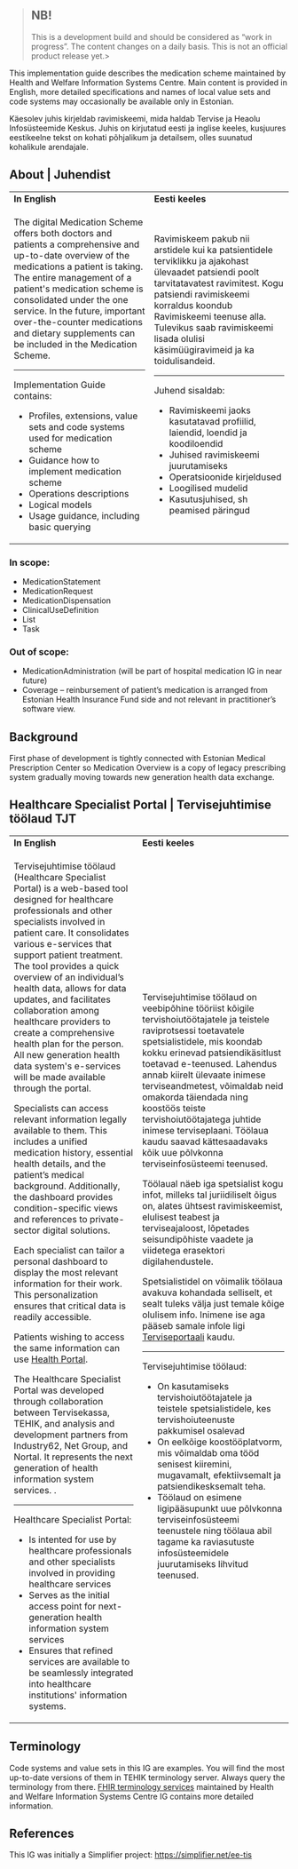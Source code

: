 >## NB! 
>
>This is a development build and should be considered as “work in progress”. The content changes on a daily basis. This is not an official product release yet.>

This implementation guide describes the medication scheme maintained by Health and Welfare Information Systems Centre. Main content is provided in English, more detailed specifications and names of local value sets and code systems may occasionally be available only in Estonian.

Käesolev juhis kirjeldab ravimiskeemi, mida haldab Tervise ja Heaolu Infosüsteemide Keskus. Juhis on kirjutatud eesti ja inglise keeles, kusjuures eestikeelne tekst on kohati põhjalikum ja detailsem, olles suunatud kohalikule arendajale.

## About | Juhendist


  <table border="0">
  <tr><td><b>In English</b></td><td><b>Eesti keeles</b></td></tr>
  <tr>
  <td>
<p>The digital Medication Scheme offers both doctors and patients a comprehensive and up-to-date overview of the medications a patient is taking. The entire management of a patient's medication scheme is consolidated under the one service. In the future, important over-the-counter medications and dietary supplements can be included in the Medication Scheme. </p>
<hr>
<p>Implementation Guide contains:</p>
<ul>
  <li>Profiles, extensions, value sets and code systems used for medication scheme</li>
  <li>Guidance how to implement medication scheme</li>
  <li>Operations descriptions</li>
  <li>Logical models</li>
  <li>Usage guidance, including basic querying</li>
</ul>
<p></p>
</td>
<td>
<p>Ravimiskeem pakub nii arstidele kui ka patsientidele terviklikku ja ajakohast ülevaadet patsiendi poolt tarvitatavatest ravimitest. Kogu patsiendi ravimiskeemi korraldus koondub Ravimiskeemi teenuse alla. Tulevikus saab ravimiskeemi lisada olulisi käsimüügiravimeid ja ka toidulisandeid.  </p>
<hr>
<p>Juhend sisaldab:</p>
<ul>
  <li>Ravimiskeemi jaoks kasutatavad profiilid, laiendid, loendid ja koodiloendid</li>
  <li>Juhised ravimiskeemi juurutamiseks</li>
  <li>Operatsioonide kirjeldused</li>
  <li>Loogilised mudelid</li>
  <li>Kasutusjuhised, sh peamised päringud</li>
</ul>
</td>
</tr></table>

### In scope:

-	MedicationStatement
-	MedicationRequest
-	MedicationDispensation
-   ClinicalUseDefinition
-   List
-   Task

### Out of scope:

-	MedicationAdministration (will be part of hospital medication IG in near future)
-	Coverage – reinbursement of patient’s medication is arranged from Estonian Health Insurance Fund side and not relevant in practitioner’s software view.

## Background

First phase of development is tightly connected with Estonian Medical Prescription Center so Medication Overview is a copy of legacy prescribing system gradually moving towards new generation health data exchange.

## Healthcare Specialist Portal | Tervisejuhtimise töölaud TJT


  <table border="0">
  <tr><td><b>In English</b></td><td><b>Eesti keeles</b></td></tr>
  <tr>
  <td>
<p>Tervisejuhtimise töölaud (Healthcare Specialist Portal) is a web-based tool designed for healthcare professionals and other specialists involved in patient care. It consolidates various e-services that support patient treatment. The tool provides a quick overview of an individual’s health data, allows for data updates, and facilitates collaboration among healthcare providers to create a comprehensive health plan for the person. All new generation health data system's e-services will be made available through the portal.

Specialists can access relevant information legally available to them. This includes a unified medication history, essential health details, and the patient’s medical background. Additionally, the dashboard provides condition-specific views and references to private-sector digital solutions.

Each specialist can tailor a personal dashboard to display the most relevant information for their work. This personalization ensures that critical data is readily accessible.

Patients wishing to access the same information can use [Health Portal](https://www.terviseportaal.ee/en/).

The Healthcare Specialist Portal was developed through collaboration between Tervisekassa, TEHIK, and analysis and development partners from Industry62, Net Group, and Nortal. It represents the next generation of health information system services. .</p>
<hr>
<p>Healthcare Specialist Portal:</p>
<ul>
  <li>Is intented for use by healthcare professionals and other specialists involved in providing healthcare services</li>
  <li>Serves as the initial access point for next-generation health information system services</li>
  <li>Ensures that refined services are available to be seamlessly integrated into healthcare institutions' information systems.</li>
</ul>
<p></p>
</td>
<td>
<p>Tervisejuhtimise töölaud on veebipõhine tööriist kõigile tervishoiutöötajatele ja teistele raviprotsessi toetavatele spetsialistidele, mis koondab kokku erinevad patsiendikäsitlust toetavad e-teenused. Lahendus annab kiirelt ülevaate inimese terviseandmetest, võimaldab neid omakorda täiendada ning koostöös teiste tervishoiutöötajatega juhtide inimese terviseplaani. Töölaua kaudu saavad kättesaadavaks kõik uue põlvkonna terviseinfosüsteemi teenused.

Töölaual näeb iga spetsialist kogu infot, milleks tal juriidiliselt õigus on, alates ühtsest ravimiskeemist, elulisest teabest ja terviseajaloost, lõpetades seisundipõhiste vaadete ja viidetega erasektori digilahendustele.

Spetsialistidel on võimalik töölaua avakuva kohandada selliselt, et sealt tuleks välja just temale kõige olulisem info. Inimene ise aga pääseb samale infole ligi [Terviseportaali](https://www.terviseportaal.ee/) kaudu. </p>
<hr>
<p>Tervisejuhtimise töölaud:</p>
<ul>
  <li>On kasutamiseks tervishoiutöötajatele ja teistele spetsialistidele, kes tervishoiuteenuste pakkumisel osalevad</li>
  <li>On eelkõige koostööplatvorm, mis võimaldab oma tööd senisest kiiremini, mugavamalt, efektiivsemalt ja patsiendikesksemalt teha.</li>
  <li>Töölaud on esimene ligipääsupunkt uue põlvkonna terviseinfosüsteemi teenustele ning töölaua abil tagame ka raviasutuste infosüsteemidele juurutamiseks lihvitud teenused.</li>
</ul>
</td>
</tr></table>



## Terminology

Code systems and value sets in this IG are examples. You will find the most up-to-date versions of them in TEHIK terminology server. Always query the terminology from there. [FHIR terminology services](https://build.fhir.org/ig/TEHIK-EE/TerminologyServices/) maintained by Health and Welfare Information Systems Centre IG contains more detailed information.

## References

This IG was initially a Simplifier project: https://simplifier.net/ee-tis 
